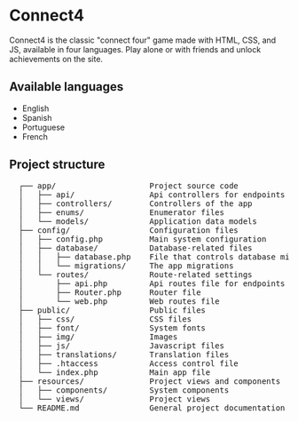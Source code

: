 # Connect4
Connect4 is the classic "connect four" game made with HTML, CSS, and JS, available in four languages. Play alone or with friends and unlock achievements on the site.

## Available languages
- English
- Spanish
- Portuguese
- French

## Project structure
<pre>
  ┌── app/                    Project source code
  │   ├── api/                Api controllers for endpoints
  │   ├── controllers/        Controllers of the app
  │   ├── enums/              Enumerator files
  │   └── models/             Application data models
  ├── config/                 Configuration files
  │   ├── config.php          Main system configuration
  │   ├── database/           Database-related files
  │   │   ├── database.php    File that controls database migrations
  │   │   └── migrations/     The app migrations
  │   └── routes/             Route-related settings
  │       ├── api.php         Api routes file for endpoints
  │       ├── Router.php      Router file
  │       └── web.php         Web routes file
  ├── public/                 Public files
  │   ├── css/                CSS files
  │   ├── font/               System fonts
  │   ├── img/                Images
  │   ├── js/                 Javascript files
  │   ├── translations/       Translation files
  │   ├── .htaccess           Access control file
  │   └── index.php           Main app file
  ├── resources/              Project views and components
  │   ├── components/         System components
  │   └── views/              Project views
  └── README.md               General project documentation
</pre>
